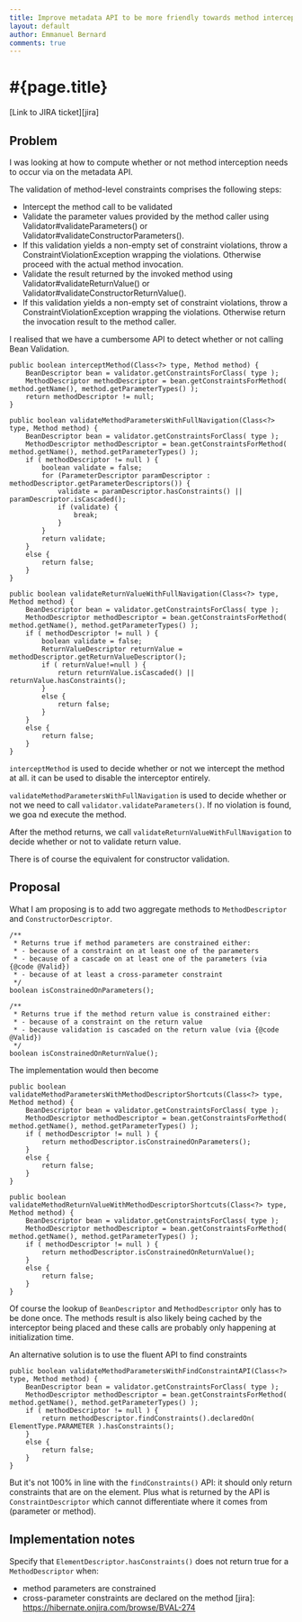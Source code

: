```yaml
---
title: Improve metadata API to be more friendly towards method interceptor integrators
layout: default
author: Emmanuel Bernard
comments: true
---
```


# #{page.title}

[Link to JIRA ticket][jira]  

## Problem

I was looking at how to compute whether or not method interception needs
to occur via on the metadata API.

The validation of method-level constraints comprises the following steps:

- Intercept the method call to be validated
- Validate the parameter values provided by the method caller using Validator#validateParameters() or Validator#validateConstructorParameters().
- If this validation yields a non-empty set of constraint violations, throw a ConstraintViolationException wrapping the violations. Otherwise proceed with the actual method invocation.
- Validate the result returned by the invoked method using Validator#validateReturnValue() or Validator#validateConstructorReturnValue().
- If this validation yields a non-empty set of constraint violations, throw a ConstraintViolationException wrapping the violations. Otherwise return the invocation result to the method caller.

I realised that we have a cumbersome API to detect whether or not
calling Bean Validation.

    public boolean interceptMethod(Class<?> type, Method method) {
        BeanDescriptor bean = validator.getConstraintsForClass( type );
        MethodDescriptor methodDescriptor = bean.getConstraintsForMethod( method.getName(), method.getParameterTypes() );
        return methodDescriptor != null;
    }
    
    public boolean validateMethodParametersWithFullNavigation(Class<?> type, Method method) {
        BeanDescriptor bean = validator.getConstraintsForClass( type );
        MethodDescriptor methodDescriptor = bean.getConstraintsForMethod( method.getName(), method.getParameterTypes() );
        if ( methodDescriptor != null ) {
            boolean validate = false;
            for (ParameterDescriptor paramDescriptor : methodDescriptor.getParameterDescriptors()) {
                validate = paramDescriptor.hasConstraints() || paramDescriptor.isCascaded();
                if (validate) {
                    break;
                }
            }
            return validate;
        }
        else {
            return false;
        }
    }
    
    public boolean validateReturnValueWithFullNavigation(Class<?> type, Method method) {
        BeanDescriptor bean = validator.getConstraintsForClass( type );
        MethodDescriptor methodDescriptor = bean.getConstraintsForMethod( method.getName(), method.getParameterTypes() );
        if ( methodDescriptor != null ) {
            boolean validate = false;
            ReturnValueDescriptor returnValue = methodDescriptor.getReturnValueDescriptor();
            if ( returnValue!=null ) {
                return returnValue.isCascaded() || returnValue.hasConstraints();
            }
            else {
                return false;
            }
        }
        else {
            return false;
        }
    }

`interceptMethod` is used to decide whether or not we intercept the method
at all. it can be used to disable the interceptor entirely.

`validateMethodParametersWithFullNavigation` is used to decide whether
or not we need to call `validator.validateParameters()`. If no violation
is found, we goa nd execute the method.

After the method returns, we call
`validateReturnValueWithFullNavigation` to decide whether or not to
validate return value.

There is of course the equivalent for constructor validation.

## Proposal

What I am proposing is to add two aggregate methods to
`MethodDescriptor` and `ConstructorDescriptor`.

    /**
     * Returns true if method parameters are constrained either:
     * - because of a constraint on at least one of the parameters
     * - because of a cascade on at least one of the parameters (via {@code @Valid})
     * - because of at least a cross-parameter constraint
     */
    boolean isConstrainedOnParameters();

    /**
     * Returns true if the method return value is constrained either:
     * - because of a constraint on the return value
     * - because validation is cascaded on the return value (via {@code @Valid})
     */
    boolean isConstrainedOnReturnValue();

The implementation would then become

    public boolean validateMethodParametersWithMethodDescriptorShortcuts(Class<?> type, Method method) {
        BeanDescriptor bean = validator.getConstraintsForClass( type );
        MethodDescriptor methodDescriptor = bean.getConstraintsForMethod( method.getName(), method.getParameterTypes() );
        if ( methodDescriptor != null ) {
            return methodDescriptor.isConstrainedOnParameters();
        }
        else {
            return false;
        }
    }
    
    public boolean validateMethodReturnValueWithMethodDescriptorShortcuts(Class<?> type, Method method) {
        BeanDescriptor bean = validator.getConstraintsForClass( type );
        MethodDescriptor methodDescriptor = bean.getConstraintsForMethod( method.getName(), method.getParameterTypes() );
        if ( methodDescriptor != null ) {
            return methodDescriptor.isConstrainedOnReturnValue();
        }
        else {
            return false;
        }
    }

Of course the lookup of `BeanDescriptor` and `MethodDescriptor` only has
to be done once. The methods result is also likely being cached by the
interceptor being placed and these calls are probably only happening at
initialization time.

An alternative solution is to use the fluent API to find constraints

    public boolean validateMethodParametersWithFindConstraintAPI(Class<?> type, Method method) {
        BeanDescriptor bean = validator.getConstraintsForClass( type );
        MethodDescriptor methodDescriptor = bean.getConstraintsForMethod( method.getName(), method.getParameterTypes() );
        if ( methodDescriptor != null ) {
            return methodDescriptor.findConstraints().declaredOn( ElementType.PARAMETER ).hasConstraints();
        }
        else {
            return false;
        }
    }

But it's not 100% in line with the `findConstraints()` API: it should only return constraints
that are on the element. Plus what is returned by the API is 
`ConstraintDescriptor` which cannot differentiate where it comes from (parameter or method).

## Implementation notes

Specify that `ElementDescriptor.hasConstraints()` does not return true for a `MethodDescriptor`
when:

- method parameters are constrained
- cross-parameter constraints are declared on the method
[jira]: https://hibernate.onjira.com/browse/BVAL-274
